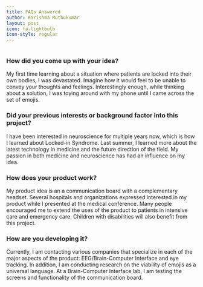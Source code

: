 ```yaml
---
title: FAQs Answered
author: Karishma Muthukumar
layout: post
icon: fa-lightbulb
icon-style: regular
---
```


<span class="image"><img src="{{ 'assets/images/post3.jpg' | relative_url }}" alt="" /></span>

<h3>How did you come up with your idea?</h3>
My first time learning about a situation where patients are locked into their own bodies, I was devastated. Imagine how it would feel to be unable to convey your thoughts and feelings. Interestingly enough, while thinking about a solution, I was toying around with my phone until I came across the set of emojis. 

<h3>Did your previous interests or background factor into this project?</h3>
I have been interested in neuroscience for multiple years now, which is how I learned about Locked-in Syndrome. Last summer, I learned more about the latest technology in medicine and the future direction of the field. My passion in both medicine and neuroscience has had an influence on my idea. 

<h3>How does your product work?</h3>
My product idea is an a communication board with a complementary headset. Several hospitals and organizations expressed interested in my product while I presented at the medical conference. Many people encouraged me to extend the uses of the product to patients in intensive care and emergency care. Children with disabilities will also benefit from this project.

<h3>How are you developing it?</h3>
Currently, I am contacting various companies that specialize in each of the major aspects of the product: EEG/Brain-Computer Interface and eye tracking. In addition, I am conducting research on the viability of emojis as a universal language. At a Brain-Computer Interface lab, I am testing the screens and functionality of the communication board.
